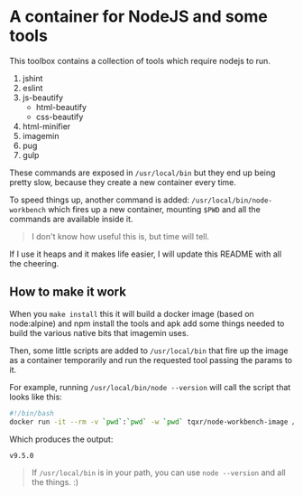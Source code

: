 # A container for NodeJS and some tools

This toolbox contains a collection of tools which require nodejs to run.

1. jshint
2. eslint
3. js-beautify
    * html-beautify
    * css-beautify
4. html-minifier
5. imagemin
6. pug
7. gulp

These commands are exposed in `/usr/local/bin` but they end up being
pretty slow, because they create a new container every time.

To speed things up, another command is added: `/usr/local/bin/node-workbench` which
fires up a new container, mounting `$PWD` and all the commands are available inside it.

> I don't know how useful this is, but time will tell.

If I use it heaps and it makes life easier, I will update this README with all
the cheering.

## How to make it work

When you `make install` this it will build a docker image (based on node:alpine) and
npm install the tools and apk add some things needed to build the various native bits that imagemin uses.

Then, some little scripts are added to `/usr/local/bin` that fire up the image as a container
temporarily and run the requested tool passing the params to it.

For example, running `/usr/local/bin/node --version` will call the script that looks like this:

```bash
#!/bin/bash
docker run -it --rm -v `pwd`:`pwd` -w `pwd` tqxr/node-workbench-image /usr/local/bin/node "$@"
```

Which produces the output:

```txt
v9.5.0
```

> If `/usr/local/bin` is in your path, you can use `node --version` and all the things. :)
